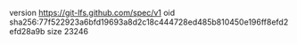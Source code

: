 version https://git-lfs.github.com/spec/v1
oid sha256:77f522923a6bfd19693a8d2c18c444728ed485b810450e196ff8efd2efd28a9b
size 23246
